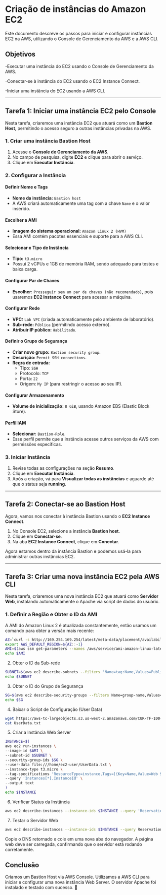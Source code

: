 #   Criação de instâncias do Amazon EC2

Este documento descreve os passos para iniciar e configurar instâncias EC2 na AWS, utilizando o Console de Gerenciamento da AWS e a AWS CLI.

## Objetivos 
-Executar uma instância do EC2 usando o Console de Gerenciamento da AWS.

-Conectar-se à instância do EC2 usando o EC2 Instance Connect.

-Iniciar uma instância do EC2 usando a AWS CLI.

---

## **Tarefa 1: Iniciar uma instância EC2 pelo Console**  

Nesta tarefa, criaremos uma instância EC2 que atuará como um **Bastion Host**, permitindo o acesso seguro a outras instâncias privadas na AWS.

### **1. Criar uma instância Bastion Host**  
1. Acesse o **Console de Gerenciamento da AWS**.  
2. No campo de pesquisa, digite **EC2** e clique para abrir o serviço.  
3. Clique em **Executar Instância**.  

### **2. Configurar a Instância**  

#### **Definir Nome e Tags**  
- **Nome da instância:** `Bastion host`  
- A AWS criará automaticamente uma tag com a chave `Name` e o valor inserido.  

#### **Escolher a AMI**  
- **Imagem do sistema operacional:** `Amazon Linux 2 (HVM)`  
- Essa AMI contém pacotes essenciais e suporte para a AWS CLI.  

#### **Selecionar o Tipo de Instância**  
- **Tipo:** `t3.micro`  
- Possui 2 vCPUs e 1GB de memória RAM, sendo adequado para testes e baixa carga.  

#### **Configurar Par de Chaves**  
- **Escolher:** `Prosseguir sem um par de chaves (não recomendado)`, pois usaremos **EC2 Instance Connect** para acessar a máquina.  

#### **Configurar Rede**  
- **VPC:** `Lab VPC` (criada automaticamente pelo ambiente de laboratório).  
- **Sub-rede:** `Pública` (permitindo acesso externo).  
- **Atribuir IP público:** `Habilitado`.  

#### **Definir o Grupo de Segurança**  
- **Criar novo grupo:** `Bastion security group`.  
- **Descrição:** `Permit SSH connections`.  
- **Regra de entrada:**  
  - Tipo: `SSH`  
  - Protocolo: `TCP`  
  - Porta: `22`  
  - Origem: `My IP` (para restringir o acesso ao seu IP).  

#### **Configurar Armazenamento**  
- **Volume de inicialização:** `8 GiB`, usando Amazon EBS (Elastic Block Store).  

#### **Perfil IAM**  
- **Selecionar:** `Bastion-Role`.  
- Esse perfil permite que a instância acesse outros serviços da AWS com permissões específicas.  

### **3. Iniciar Instância**  
1. Revise todas as configurações na seção **Resumo**.  
2. Clique em **Executar Instância**.  
3. Após a criação, vá para **Visualizar todas as instâncias** e aguarde até que o status seja **running**.  

---

## **Tarefa 2: Conectar-se ao Bastion Host**  

Agora, vamos nos conectar à instância Bastion usando o **EC2 Instance Connect**.

1. No Console EC2, selecione a instância **Bastion host**.  
2. Clique em **Conectar-se**.  
3. Na aba **EC2 Instance Connect**, clique em **Conectar**.  

Agora estamos dentro da instância Bastion e podemos usá-la para administrar outras instâncias EC2.

---

## **Tarefa 3: Criar uma nova instância EC2 pela AWS CLI**  

Nesta tarefa, criaremos uma nova instância EC2 que atuará como **Servidor Web**, instalando automaticamente o Apache via script de dados do usuário.

### **1. Definir a Região e Obter o ID da AMI**  
A AMI do Amazon Linux 2 é atualizada constantemente, então usamos um comando para obter a versão mais recente:  

```bash
AZ=`curl -s http://169.254.169.254/latest/meta-data/placement/availability-zone`
export AWS_DEFAULT_REGION=${AZ::-1}
AMI=$(aws ssm get-parameters --names /aws/service/ami-amazon-linux-latest/amzn2-ami-hvm-x86_64-gp2 --query 'Parameters[0].[Value]' --output text)
echo $AMI
```

2. Obter o ID da Sub-rede
```bash
SUBNET=$(aws ec2 describe-subnets --filters 'Name=tag:Name,Values=Public Subnet' --query Subnets[].SubnetId --output text)
echo $SUBNET
```
3. Obter o ID do Grupo de Segurança
```bash
SG=$(aws ec2 describe-security-groups --filters Name=group-name,Values=WebSecurityGroup --query SecurityGroups[].GroupId --output text)
echo $SG
```
4. Baixar o Script de Configuração (User Data)
```bash
wget https://aws-tc-largeobjects.s3.us-west-2.amazonaws.com/CUR-TF-100-RSJAWS-1-23732/171-lab-JAWS-create-ec2/s3/UserData.txt
cat UserData.txt
```
5. Criar a Instância Web Server
```bash
INSTANCE=$(
aws ec2 run-instances \
--image-id $AMI \
--subnet-id $SUBNET \
--security-group-ids $SG \
--user-data file:///home/ec2-user/UserData.txt \
--instance-type t3.micro \
--tag-specifications 'ResourceType=instance,Tags=[{Key=Name,Value=Web Server}]' \
--query 'Instances[*].InstanceId' \
--output text
)
echo $INSTANCE
```
6. Verificar Status da Instância
```bash
aws ec2 describe-instances --instance-ids $INSTANCE --query 'Reservations[].Instances[].State.Name' --output text
```
7. Testar o Servidor Web
```bash
aws ec2 describe-instances --instance-ids $INSTANCE --query Reservations[].Instances[].PublicDnsName --output text
```
Copie o DNS retornado e cole em uma nova aba do navegador. A página web deve ser carregada, confirmando que o servidor está rodando corretamente.

## Conclusão
Criamos um Bastion Host via AWS Console.
Utilizamos a AWS CLI para iniciar e configurar uma nova instância Web Server.
O servidor Apache foi instalado e testado com sucesso. 🚀
